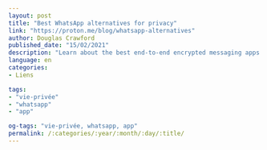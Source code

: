 ```yaml
---
layout: post
title: "Best WhatsApp alternatives for privacy"
link: "https://proton.me/blog/whatsapp-alternatives"
author: Douglas Crawford
published_date: "15/02/2021"
description: "Learn about the best end-to-end encrypted messaging apps to replace WhatsApp with that ensure your online chat remains private."
language: en
categories:
- Liens

tags:
- "vie-privée"
- "whatsapp"
- "app"

og-tags: "vie-privée, whatsapp, app"
permalink: /:categories/:year/:month/:day/:title/
---
```

